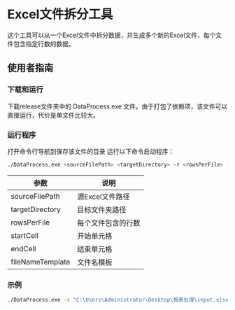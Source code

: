 # Excel文件拆分工具

这个工具可以从一个Excel文件中拆分数据，并生成多个新的Excel文件，每个文件包含指定行数的数据。

## 使用者指南


### 下载和运行

下载release文件夹中的 DataProcess.exe 文件。由于打包了依赖项，该文件可以直接运行，代价是单文件比较大。

### 运行程序

打开命令行导航到保存该文件的目录 运行以下命令启动程序：

```bash
./DataProcess.exe <sourceFilePath> <targetDirectory> -r <rowsPerFile> -c <startCell> -e <endCell> -f <fileNameTemplate>
```
| 参数 | 说明 |
| --- | --- |
| sourceFilePath | 源Excel文件路径 |
| targetDirectory | 目标文件夹路径 |
| rowsPerFile | 每个文件包含的行数 |
| startCell | 开始单元格 |
| endCell | 结束单元格 |
| fileNameTemplate | 文件名模板 |
### 示例
```bash
./DataProcess.exe -s "C:\Users\Administrator\Desktop\报表处理\input.xlsx" -t "C:\Users\Administrator\Desktop\报表处理" -r 10 -c A -e M -f "{C2}_{F2}_{E3}.xlsx"
```